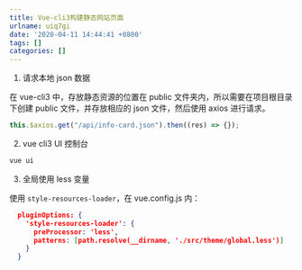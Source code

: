 ```yaml
---
title: Vue-cli3构建静态网站页面
urlname: uiq7gi
date: '2020-04-11 14:44:41 +0800'
tags: []
categories: []
---
```


1. 请求本地 json 数据

在 vue-cli3 中，存放静态资源的位置在 public 文件夹内，所以需要在项目根目录下创建 public 文件，并存放相应的 json 文件，然后使用 axios 进行请求。

```javascript
this.$axios.get("/api/info-card.json").then((res) => {});
```

2. vue cli3 UI 控制台

```bash
vue ui
```

3. 全局使用 less 变量

使用 `style-resources-loader`，在 vue.config.js 内：

```json
  pluginOptions: {
    'style-resources-loader': {
      preProcessor: 'less',
      patterns: [path.resolve(__dirname, './src/theme/global.less')]
    }
  }
```
